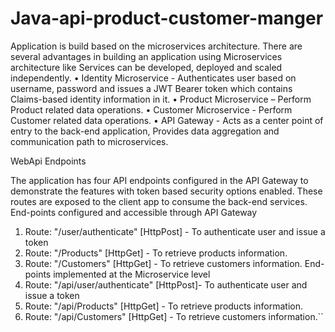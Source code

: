 # Java-api-product-customer-manger
Application is build based on the microservices architecture. There are several advantages in building an application using Microservices architecture like Services can be developed, deployed and scaled independently. • Identity Microservice - Authenticates user based on username, password and issues a JWT Bearer token which contains Claims-based identity information in it. • Product Microservice – Perform Product related data operations. • Customer Microservice - Perform Customer related data operations. • API Gateway - Acts as a center point of entry to the back-end application, Provides data aggregation and communication path to microservices.


WebApi Endpoints

The application has four API endpoints configured in the API Gateway to demonstrate the features with token based security options enabled. These routes are exposed to the client app to consume the back-end services.
End-points configured and accessible through API Gateway
1.	Route: "/user/authenticate" [HttpPost] - To authenticate user and issue a token
2.	Route: "/Products" [HttpGet] - To retrieve products information.
3.	Route: "/Customers" [HttpGet] - To retrieve customers information.
End-points implemented at the Microservice level
1.	Route: "/api/user/authenticate" [HttpPost]- To authenticate user and issue a token
2.	Route: "/api/Products" [HttpGet] - To retrieve products information.
3.	Route: "/api/Customers" [HttpGet] - To retrieve customers information.``